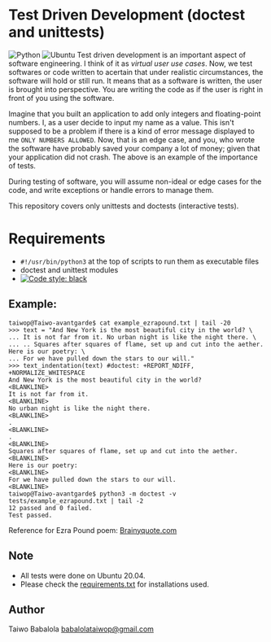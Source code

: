 #	Test Driven Development (doctest and unittests)
![Python](https://img.shields.io/badge/python-3670A0?style=for-the-badge&logo=python&logoColor=ffdd54) ![Ubuntu](https://img.shields.io/badge/Ubuntu-E95420?style=for-the-badge&logo=ubuntu&logoColor=white)
Test driven development is an important aspect of software engineering. I think of it as _virtual user use cases_. Now, we test softwares or code written to acertain that under realistic circumstances, the software will hold or still run. It means that as a software is written, the user is brought into perspective. You are writing the code as if the user is right in front of you using the software.

Imagine that you built an application to add only integers and floating-point numbers. I, as a user decide to input my name as a value. This isn't supposed to be a problem if there is a kind of error message displayed to me ```ONLY NUMBERS ALLOWED```. Now, that is an edge case, and you, who wrote the software have probably saved your company a lot of money; given that your application did not crash. The above is an example of the importance of  tests.

During testing of software, you will assume non-ideal or edge cases for the code, and write exceptions or handle errors to manage them.

This repository covers only unittests and doctests (interactive tests).

# Requirements
- ```#!/usr/bin/python3``` at the top of scripts to run them as executable files
- doctest  and unittest modules
- [![Code style: black](https://img.shields.io/badge/code%20style-black-000000.svg)](https://github.com/psf/black)


## Example:
```
taiwop@Taiwo-avantgarde$ cat example_ezrapound.txt | tail -20
>>> text = "And New York is the most beautiful city in the world? \
... It is not far from it. No urban night is like the night there. \
... .. Squares after squares of flame, set up and cut into the aether. Here is our poetry: \
... For we have pulled down the stars to our will."
>>> text_indentation(text) #doctest: +REPORT_NDIFF, +NORMALIZE_WHITESPACE
And New York is the most beautiful city in the world?
<BLANKLINE>
It is not far from it.
<BLANKLINE>
No urban night is like the night there.
<BLANKLINE>
.
<BLANKLINE>
.
<BLANKLINE>
Squares after squares of flame, set up and cut into the aether.
<BLANKLINE>
Here is our poetry:
<BLANKLINE>
For we have pulled down the stars to our will.
<BLANKLINE>
taiwop@Taiwo-avantgarde$ python3 -m doctest -v tests/example_ezrapound.txt | tail -2
12 passed and 0 failed.
Test passed.
```
Reference for Ezra Pound poem: [Brainyquote.com](https://www.brainyquote.com/quotes/ezra_pound_164564)

## Note
- All tests were done on Ubuntu 20.04.
- Please check the [requirements.txt](https://github.com/Taiwopeter-babs/alx-higher_level_programming/blob/29b62115a8b060ddf9fc3c182f3395b8b27730de/0x07-python-test_driven_development/requirements.txt) for installations used.

## Author
Taiwo Babalola <babalolataiwop@gmail.com>
